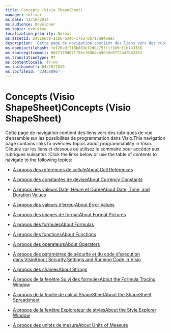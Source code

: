 ```yaml
---
title: Concepts (Visio ShapeSheet)
manager: soliver
ms.date: 11/16/2014
ms.audience: Developer
ms.topic: overview
localization_priority: Normal
ms.assetid: 245166ce-1cb6-634b-c763-bb717a940eec
description: 'Cette page de navigation contient des liens vers des rubriques de vue d’ensemble sur les possibilités de programmation dans Visio. Cliquez sur les liens ci-dessous ou utilisez le sommaire pour accéder aux rubriques suivantes :'
ms.openlocfilehash: fef26adf718b883ef2dbc75fc1f3b9cf1b143386
ms.sourcegitcommit: 8657170d071f9bcf680aba50b9c07f2a4fb82283
ms.translationtype: MT
ms.contentlocale: fr-FR
ms.lasthandoff: 04/28/2019
ms.locfileid: "33438896"
---
```

# <a name="concepts-visio-shapesheet"></a><span data-ttu-id="2cb9e-104">Concepts (Visio ShapeSheet)</span><span class="sxs-lookup"><span data-stu-id="2cb9e-104">Concepts (Visio ShapeSheet)</span></span>

<span data-ttu-id="2cb9e-105">Cette page de navigation contient des liens vers des rubriques de vue d’ensemble sur les possibilités de programmation dans Visio.</span><span class="sxs-lookup"><span data-stu-id="2cb9e-105">This navigation page contains links to overview topics about programmability in Visio.</span></span> <span data-ttu-id="2cb9e-106">Cliquez sur les liens ci-dessous ou utilisez le sommaire pour accéder aux rubriques suivantes :</span><span class="sxs-lookup"><span data-stu-id="2cb9e-106">Click the links below or use the table of contents to navigate to the following topics:</span></span>
  
- [<span data-ttu-id="2cb9e-107">À propos des références de cellule</span><span class="sxs-lookup"><span data-stu-id="2cb9e-107">About Cell References</span></span>](about-cell-references.md)
    
- [<span data-ttu-id="2cb9e-108">À propos des constantes de devise</span><span class="sxs-lookup"><span data-stu-id="2cb9e-108">About Currency Constants</span></span>](about-currency-constants.md)
    
- [<span data-ttu-id="2cb9e-109">À propos des valeurs Date, Heure et Durée</span><span class="sxs-lookup"><span data-stu-id="2cb9e-109">About Date, Time, and Duration Values</span></span>](about-date-time-and-duration-values.md)
    
- [<span data-ttu-id="2cb9e-110">À propos des valeurs d’erreur</span><span class="sxs-lookup"><span data-stu-id="2cb9e-110">About Error Values</span></span>](about-error-values.md)
    
- [<span data-ttu-id="2cb9e-111">À propos des images de format</span><span class="sxs-lookup"><span data-stu-id="2cb9e-111">About Format Pictures</span></span>](about-format-pictures.md)
    
- [<span data-ttu-id="2cb9e-112">À propos des formules</span><span class="sxs-lookup"><span data-stu-id="2cb9e-112">About Formulas</span></span>](about-formulas.md)
    
- [<span data-ttu-id="2cb9e-113">À propos des fonctions</span><span class="sxs-lookup"><span data-stu-id="2cb9e-113">About Functions</span></span>](about-functions.md)
    
- [<span data-ttu-id="2cb9e-114">À propos des opérateurs</span><span class="sxs-lookup"><span data-stu-id="2cb9e-114">About Operators</span></span>](about-operators.md)
    
- [<span data-ttu-id="2cb9e-115">À propos des paramètres de sécurité et du code d’exécution dans Visio</span><span class="sxs-lookup"><span data-stu-id="2cb9e-115">About Security Settings and Running Code in Visio</span></span>](about-security-settings-and-running-code-in-visio-shapesheet.md)
    
- [<span data-ttu-id="2cb9e-116">À propos des chaînes</span><span class="sxs-lookup"><span data-stu-id="2cb9e-116">About Strings</span></span>](about-strings.md)
    
- [<span data-ttu-id="2cb9e-117">À propos de la fenêtre Suivi des formules</span><span class="sxs-lookup"><span data-stu-id="2cb9e-117">About the Formula Tracing Window</span></span>](about-the-formula-tracing-window.md)
    
- [<span data-ttu-id="2cb9e-118">À propos de la feuille de calcul ShapeSheet</span><span class="sxs-lookup"><span data-stu-id="2cb9e-118">About the ShapeSheet Spreadsheet</span></span>](about-the-shapesheet-spreadsheet.md)
    
- [<span data-ttu-id="2cb9e-119">À propos de la fenêtre Explorateur de styles</span><span class="sxs-lookup"><span data-stu-id="2cb9e-119">About the Style Explorer Window</span></span>](about-the-style-explorer-window.md)
    
- [<span data-ttu-id="2cb9e-120">À propos des unités de mesure</span><span class="sxs-lookup"><span data-stu-id="2cb9e-120">About Units of Measure</span></span>](about-units-of-measure-visio-shapesheet-reference.md)
    

